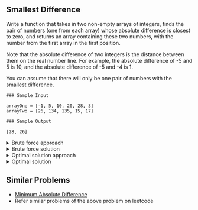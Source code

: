## Smallest Difference

Write a function that takes in two non-empty arrays of integers, finds the pair of numbers (one from each array) whose absolute difference is closest to zero, and returns an array containing these two numbers, with the number from the first array in the first position.

Note that the absolute difference of two integers is the distance between them on the real number line. For example, the absolute difference of -5 and 5 is 10, and the absolute difference of -5 and -4 is 1.

You can assume that there will only be one pair of numbers with the smallest difference.

```
### Sample Input

arrayOne = [-1, 5, 10, 20, 28, 3]
arrayTwo = [26, 134, 135, 15, 17]

### Sample Output

[28, 26]
```

<details>
<summary>Brute force approach</summary>
You can use two for loops to calculate the absolute difference between each pair of numbers in the two arrays. You can then keep track of the pair of numbers with the smallest difference.
</details>

<details>
<summary>Brute force solution</summary>

```js
/*
BRUTE FORCE
Two for loops for finiding all possible pairs of numbers and then choosing the one whose absolute difference is closest to zero
*/

function smallestDifference(arrayOne, arrayTwo) {
  // Write your code here.
  let min = Infinity
  let result = []
  for (let num1 of arrayOne) {
    for (let num2 of arrayTwo) {
      let difference;
      if(num1 > num2){
        difference = num1 - num2
      } else {
        difference = num2 - num1
      }
      if(difference < min){
       min = difference
       result = [num1, num2]
      }
    }
  }
  return result
}

// Time complexity - O(n*m) where n and m are lengths of each array respectively
// Space complexity - O(1)
```
</details>

<details>
<summary>Optimal solution approach</summary>
You can sort both arrays and iterate through them. You can then calculate the absolute difference between the current numbers in the arrays and keep track of the pair of numbers with the smallest difference.
</details>

<details>
<summary>Optimal solution</summary>

```js
/*
Sort both the arrays, take two pointers p1 and p2 each pointing to the 0th index of the arrays respectively. Find the absolute difference of array1[p1] and array2[p2], update the min difference if it is less than exisintg min. If array1[p1] < array2[p2] increment p1 else increment p2. If both are equal then the difference would be zero, so return the pair.
*/

function smallestDifference(arrayOne, arrayTwo) {
  // Write your code here.
  arrayOne.sort((a, b) => a - b)
  arrayTwo.sort((a, b) => a - b)
  let p1 = 0, p2 = 0
  let min = Infinity
  while(p1 < arrayOne.length && p2 < arrayTwo.length){
    let num1 = arrayOne[p1]
    let num2 = arrayTwo[p2]
    let difference = Math.abs(num1 - num2);
    if(difference < min){
     min = difference
     result = [num1, num2]
    }
    
    if(num1 < num2){
      p1++
    } else if(num1 > num2){
      p2++
    } else if(num1 === num2) {
      return [num1, num2]
    }
  }
  return result
}

// Time complexity - O(nlog(n) + mlog(m)) where n and m are lengths of each array respectively
// Space complexity - O(1)
```
</details>

## Similar Problems

- [Minimum Absolute Difference](https://leetcode.com/problems/minimum-absolute-difference/description/)
- Refer similar problems of the above problem on leetcode